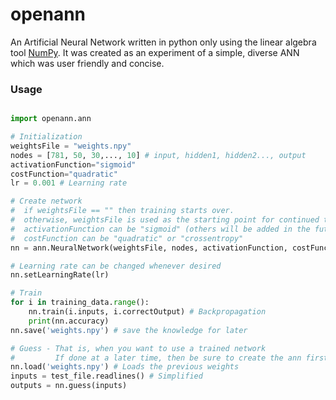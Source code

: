 # openann

An Artificial Neural Network written in python only using the linear algebra tool [NumPy](https://numpy.org/). It was created as an experiment of a simple, diverse ANN which was user friendly and concise.

### Usage

```python

import openann.ann

# Initialization
weightsFile = "weights.npy"
nodes = [781, 50, 30,..., 10] # input, hidden1, hidden2..., output
activationFunction="sigmoid"
costFunction="quadratic"
lr = 0.001 # Learning rate

# Create network
#  if weightsFile == "" then training starts over.
#  otherwise, weightsFile is used as the starting point for continued training
#  activationFunction can be "sigmoid" (others will be added in the future)
#  costFunction can be "quadratic" or "crossentropy"
nn = ann.NeuralNetwork(weightsFile, nodes, activationFunction, costFunction)

# Learning rate can be changed whenever desired
nn.setLearningRate(lr)

# Train
for i in training_data.range():
	nn.train(i.inputs, i.correctOutput) # Backpropagation
	print(nn.accuracy)
nn.save('weights.npy') # save the knowledge for later

# Guess - That is, when you want to use a trained network
#         If done at a later time, then be sure to create the ann first.
nn.load('weights.npy') # Loads the previous weights
inputs = test_file.readlines() # Simplified
outputs = nn.guess(inputs) 

```


